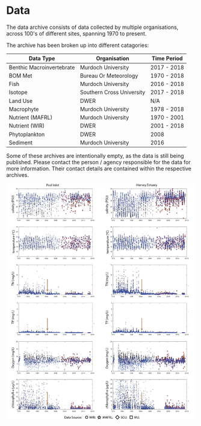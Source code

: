 # Data

The data archive consists of data collected by multiple organisations, across 100's of different sites, spanning 1970 to present.

The archive has been broken up into different catagories:

|Data Type                |Organisation|Time Period|
|-------------------------|--------------------|--------|
|Benthic Macroinvertebrate|Murdoch University  |2017 - 2018|
|BOM Met                  |Bureau Or Meteorology|1970 - 2018|
|Fish                     |Murdoch University  |2016 - 2018|
|Isotope                  |Southern Cross University|2017 - 2018|
|Land Use                 |DWER                |N/A|
|Macrophyte               |Murdoch University  |1978 - 2018|
|Nutrient (MAFRL)         |Murdoch University  |1970 - 2001|
|Nutrient (WIR)           |DWER                |2001 - 2018|
|Phytoplankton            |DWER                |2008|
|Sediment                 |Murdoch University  |2016|

Some of these archives are intentionally empty, as the data is still being published. Please contact the person / agency responsible for the data for more information. Their contact details are contained within the respective archives.



<img src="https://github.com/AquaticEcoDynamics/Peel_ARC/blob/master/Images/WaterQuality.png">
